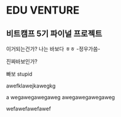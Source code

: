 # EDU VENTURE

## 비트캠프 5기 파이널 프로젝트

이거되는건가? 나는 바보다 ㅎㅎ
-정우가씀-

진짜바보인가?


빠보
stupid

awefklawejkawegkg



a
wegawegawegaweg
awegawegawegaweg

wefawefawefawef